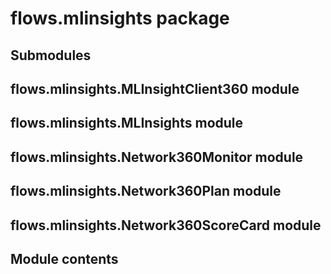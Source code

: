 # flows.mlinsights package

## Submodules

## flows.mlinsights.MLInsightClient360 module

## flows.mlinsights.MLInsights module

## flows.mlinsights.Network360Monitor module

## flows.mlinsights.Network360Plan module

## flows.mlinsights.Network360ScoreCard module

## Module contents
